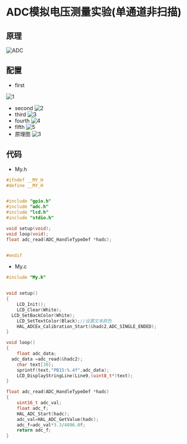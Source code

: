 # ADC模拟电压测量实验(单通道非扫描)
## 原理
![ADC](https://github.com/user-attachments/assets/580f3f3f-3e08-4ddb-be02-d29b44f1547f)
## 配置
- first

![1](https://github.com/user-attachments/assets/9fe74d77-2699-437f-bca8-b5c0b00f6957)
- second
![2](https://github.com/user-attachments/assets/a6837312-7e81-4018-8273-c87f44d082a1)
- third
![3](https://github.com/user-attachments/assets/6e84d91b-4d41-48d8-a331-72eccac7e66c)
- fourth
![4](https://github.com/user-attachments/assets/04811e77-6761-4d39-8f0a-77bef365c67c)
- fifth
![5](https://github.com/user-attachments/assets/9a6f598d-919e-47dc-a176-b8b7366d659d)
- 原理图
![3](https://github.com/user-attachments/assets/716cb4c1-b0fe-4099-a0d5-f5cd98edb939)
## 代码
- My.h
```C
#ifndef __MY_H
#define __MY_H


#include "gpio.h"
#include "adc.h"
#include "lcd.h"
#include "stdio.h"

void setup(void);
void loop(void);
float adc_read(ADC_HandleTypeDef *hadc);


#endif

```
- My.c
```C
#include "My.h"


void setup()
{
	LCD_Init();
	LCD_Clear(White);
  LCD_SetBackColor(White);
	LCD_SetTextColor(Black);//设置文本颜色
	HAL_ADCEx_Calibration_Start(&hadc2,ADC_SINGLE_ENDED);
}

void loop()
{
	float adc_data;
  adc_data =adc_read(&hadc2);
	char text[30];
	sprintf(text,"PB15:%.4f",adc_data);
	LCD_DisplayStringLine(Line9,(uint8_t*)text);
}

float adc_read(ADC_HandleTypeDef *hadc)
{
	uint16_t adc_val;
	float adc_f;
	HAL_ADC_Start(hadc);
	adc_val=HAL_ADC_GetValue(hadc);
	adc_f=adc_val*3.3/4096.0f;
	return adc_f;
}
```
